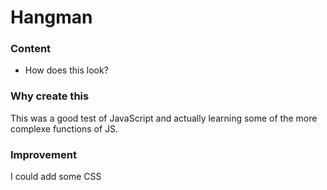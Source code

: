 # Hangman

### Content
  * How does this look?

### Why create this
This was a good test of JavaScript and actually learning some of the more complexe functions of JS. 

### Improvement 
I could add some CSS
